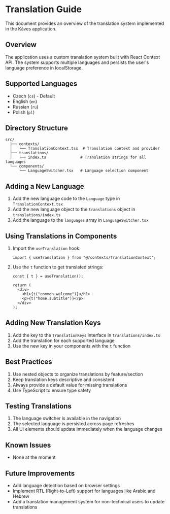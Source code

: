 # Translation Guide

This document provides an overview of the translation system implemented in the Káves application.

## Overview

The application uses a custom translation system built with React Context API. The system supports multiple languages and persists the user's language preference in localStorage.

## Supported Languages

- Czech (`cs`) - Default
- English (`en`)
- Russian (`ru`)
- Polish (`pl`)

## Directory Structure

```
src/
  ├── contexts/
  │   └── TranslationContext.tsx  # Translation context and provider
  ├── translations/
  │   └── index.ts               # Translation strings for all languages
  └── components/
      └── LanguageSwitcher.tsx   # Language selection component
```

## Adding a New Language

1. Add the new language code to the `Language` type in `TranslationContext.tsx`
2. Add the new language object to the `translations` object in `translations/index.ts`
3. Add the language to the `languages` array in `LanguageSwitcher.tsx`

## Using Translations in Components

1. Import the `useTranslation` hook:
   ```tsx
   import { useTranslation } from "@/contexts/TranslationContext";
   ```

2. Use the `t` function to get translated strings:
   ```tsx
   const { t } = useTranslation();
   
   return (
     <div>
       <h1>{t("common.welcome")}</h1>
       <p>{t("home.subtitle")}</p>
     </div>
   );
   ```

## Adding New Translation Keys

1. Add the key to the `TranslationKeys` interface in `translations/index.ts`
2. Add the translation for each supported language
3. Use the new key in your components with the `t` function

## Best Practices

1. Use nested objects to organize translations by feature/section
2. Keep translation keys descriptive and consistent
3. Always provide a default value for missing translations
4. Use TypeScript to ensure type safety

## Testing Translations

1. The language switcher is available in the navigation
2. The selected language is persisted across page refreshes
3. All UI elements should update immediately when the language changes

## Known Issues

- None at the moment

## Future Improvements

- Add language detection based on browser settings
- Implement RTL (Right-to-Left) support for languages like Arabic and Hebrew
- Add a translation management system for non-technical users to update translations

